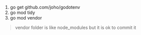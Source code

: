 1. go get github.com/joho/godotenv
2. go mod tidy
3. go mod vendor

> vendor folder is like node_modules but it is ok to commit it

